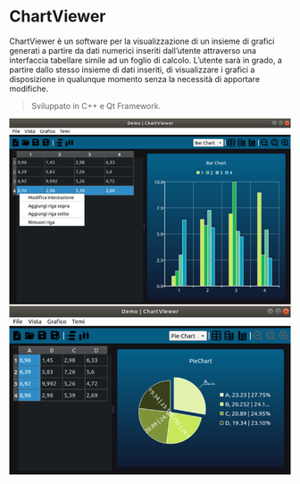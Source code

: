 # ChartViewer

ChartViewer è un software per la visualizzazione di un insieme di grafici generati a partire da dati numerici inseriti dall’utente attraverso una interfaccia tabellare simile ad un foglio di calcolo. L’utente sarà in grado, a partire dallo stesso insieme di dati inseriti, di visualizzare i grafici a disposizione in qualunque momento senza la necessità di apportare modifiche.

> Sviluppato in C++ e Qt Framework.

![image](https://github.com/pierobonluca01/ChartViewer/blob/8678cd50bd304b089d7827205eb6779e31ece562/images/Interfaccia.png)
![image](https://github.com/pierobonluca01/ChartViewer/blob/8678cd50bd304b089d7827205eb6779e31ece562/images/Esempio%20Pie%20Chart.png)
